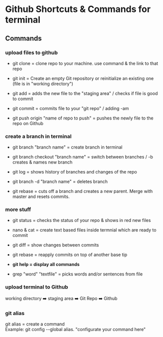 # Github Shortcuts & Commands for terminal

## Commands

### upload files to github
- git clone = clone repo to your machine. use command & the link to that repo

- git init = Create an empty Git repository or reinitialize an existing one (file is in "working directory")

- git add = adds the new file to the "staging area" / checks if file is good to commit

- git commit = commits file to your "git repo" / adding -am 

- git push origin "name of repo to push" = pushes the newly file to the repo on Github

### create a branch in terminal
- git branch "branch name" = create branch in terminal

- git branch checkout "branch name" = switch between branches / -b creates & names new branch

- git log = shows history of branches and changes of the repo

- git branch -d "branch name" = deletes branch

- git rebase = cuts off a branch and creates a new parent. Merge with master and resets commits.

### more stuff
- git status = checks the status of your repo & shows in red new files

- nano & cat = create text based files inside termnial which are ready to commit

- git diff = show changes between commits

- git rebase = reapply commits on top of another base tip

- **git help = display all commands**

- grep "word" "textfile" = picks words and/or sentences from file

### upload terminal to Github

working directory :arrow_right: staging area :arrow_right:  Git Repo    :arrow_right:   Github  

### git alias
git alias = create a command  
Example: git config --global alias.<name of your new command> "configurate your command here"
 

